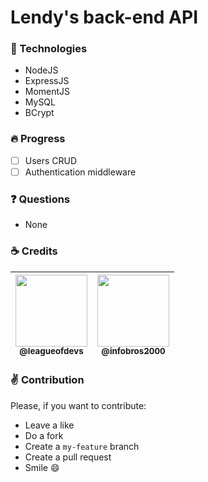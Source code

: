 # Lendy's back-end API

### :wrench: Technologies

- NodeJS
- ExpressJS
- MomentJS
- MySQL
- BCrypt

### :fire: Progress

- [ ] Users CRUD
- [ ] Authentication middleware

### :question: Questions

- None

### :coffee: Credits

| [<img src="https://avatars3.githubusercontent.com/u/60491076?s=400&v=4" width=115><br><sub>@leagueofdevs</sub>](https://github.com/league-of-devs) | [<img src="https://avatars3.githubusercontent.com/u/13054390?s=400&v=4" width=115><br><sub>@infobros2000</sub>](https://github.com/infobros2000) |
| :---: | :---: |

### :v: Contribution

Please, if you want to contribute:
- Leave a like
- Do a fork
- Create a `my-feature` branch
- Create a pull request
- Smile :smile:
